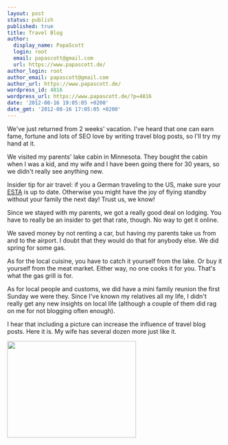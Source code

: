 ```yaml
---
layout: post
status: publish
published: true
title: Travel Blog
author:
  display_name: PapaScott
  login: root
  email: papascott@gmail.com
  url: https://www.papascott.de/
author_login: root
author_email: papascott@gmail.com
author_url: https://www.papascott.de/
wordpress_id: 4816
wordpress_url: https://www.papascott.de/?p=4816
date: '2012-08-16 19:05:05 +0200'
date_gmt: '2012-08-16 17:05:05 +0200'
---
```

<p>We've just returned from 2 weeks' vacation. I've heard that one can earn fame, fortune and lots of SEO love by writing travel blog posts, so I'll try my hand at it.</p>
<p>We visited my parents' lake cabin in Minnesota. They bought the cabin when I was a kid, and my wife and I have been going there for 30 years, so we didn't really see anything new.</p>
<p>Insider tip for air travel: if you a German traveling to the US, make sure your <a href="https://esta.cbp.dhs.gov/esta/">ESTA</a> is up to date. Otherwise you might have the joy of flying standby without your family the next day! Trust us, we know!</p>
<p>Since we stayed with my parents, we got a really good deal on lodging. You have to really be an insider to get that rate, though. No way to get it online.</p>
<p>We saved money by not renting a car, but having my parents take us from and to the airport. I doubt that they would do that for anybody else. We did spring for some gas.</p>
<p>As for the local cuisine, you have to catch it yourself from the lake. Or buy it yourself from the meat market. Either way, no one cooks it for you. That's what the gas grill is for.</p>
<p>As for local people and customs, we did have a mini family reunion the first Sunday we were they. Since I've known my relatives all my life, I didn't really get any new insights on local life (although a couple of them did rag on me for not blogging often enough).</p>
<p>I hear that including a picture can increase the influence of travel blog posts. Here it is. My wife has several dozen more just like it.</p>
<p><a href="https://www.papascott.de/wordpress/wp-content/uploads/2012/08/547851_339918369429164_1126097241_n.jpeg"><img src="https://www.papascott.de/wordpress/wp-content/uploads/2012/08/547851_339918369429164_1126097241_n-300x225.jpeg" alt="" title="547851_339918369429164_1126097241_n.jpeg" width="300" height="225" class="alignnone size-medium wp-image-4815" /></a></p>
